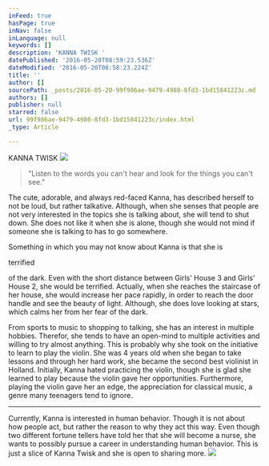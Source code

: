 ```yaml
---
inFeed: true
hasPage: true
inNav: false
inLanguage: null
keywords: []
description: 'KANNA TWISK '
datePublished: '2016-05-20T08:59:23.536Z'
dateModified: '2016-05-20T08:58:23.224Z'
title: ''
author: []
sourcePath: _posts/2016-05-20-99f986ae-9479-4980-8fd3-1bd15841223c.md
authors: []
publisher: null
starred: false
url: 99f986ae-9479-4980-8fd3-1bd15841223c/index.html
_type: Article

---
```

KANNA TWISK ![](https://the-grid-user-content.s3-us-west-2.amazonaws.com/433b5c2a-cce9-4ff6-866f-dd0f4c101e5a.jpg)

> "Listen to the words you can't hear and look for the things you can't see."

The cute, adorable, and always red-faced Kanna, has described herself to not be loud, but rather talkative. Although, when she senses that people are not very interested in the topics she is talking about, she will tend to shut down. She does not like it when she is alone, though she would not mind if someone she is talking to has to go somewhere. 

Something in which you may not know about Kanna is that she is 

terrified

of the dark. Even with the short distance between Girls' House 3 and Girls' House 2, she would be terrified. Actually, when she reaches the staircase of her house, she would increase her pace rapidly, in order to reach the door handle and see the beauty of light. Although, she does love looking at stars, which calms her from her fear of the dark. 

From sports to music to shopping to talking, she has an interest in multiple hobbies. Therefor, she tends to have an open-mind to multiple activities and willing to try almost anything. This is probably why she took on the initiative to learn to play the violin. She was 4 years old when she began to take lessons and through her hard work, she became the second best violinist in Holland. Initially, Kanna hated practicing the violin, though she is glad she learned to play because the violin gave her opportunities. Furthermore, playing the violin gave her an edge, the appreciation for classical music, a genre many teenagers tend to ignore. 

********

Currently, Kanna is interested in human behavior. Though it is not about how people act, but rather the reason to why they act this way. Even though two different fortune tellers have told her that she will become a nurse, she wants to possibly pursue a career in understanding human behavior. This is just a slice of Kanna Twisk and she is open to sharing more.
![](https://the-grid-user-content.s3-us-west-2.amazonaws.com/a94dc99f-633f-4fc8-a1e6-5c6b1c35a532.jpg)